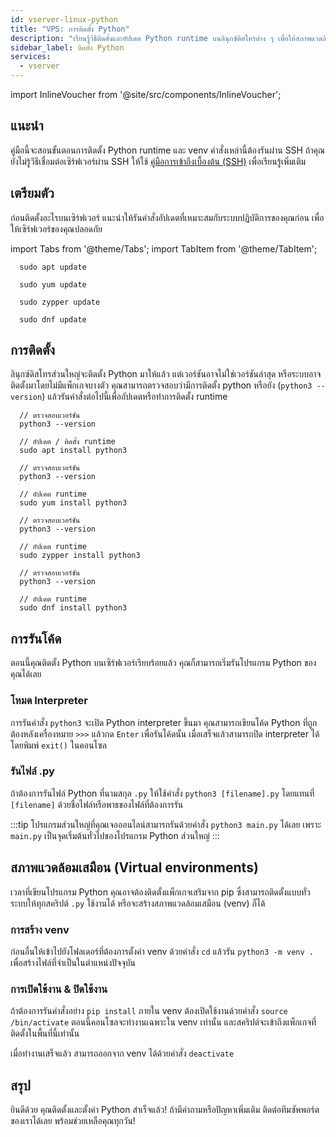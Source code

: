 ```yaml
---
id: vserver-linux-python
title: "VPS: การติดตั้ง Python"
description: "เรียนรู้วิธีติดตั้งและอัปเดต Python runtime บนลินุกซ์ดิสโทรต่าง ๆ เพื่อให้สภาพแวดล้อมของคุณปลอดภัยและทันสมัย → เรียนรู้เพิ่มเติมตอนนี้"
sidebar_label: ติดตั้ง Python
services:
  - vserver
---
```


import InlineVoucher from '@site/src/components/InlineVoucher';

## แนะนำ

คู่มือนี้จะสอนขั้นตอนการติดตั้ง Python runtime และ venv คำสั่งเหล่านี้ต้องรันผ่าน SSH ถ้าคุณยังไม่รู้วิธีเชื่อมต่อเซิร์ฟเวอร์ผ่าน SSH ให้ใช้ [คู่มือการเข้าถึงเบื้องต้น (SSH)](vserver-linux-ssh.md) เพื่อเรียนรู้เพิ่มเติม

<InlineVoucher />

## เตรียมตัว

ก่อนติดตั้งอะไรบนเซิร์ฟเวอร์ แนะนำให้รันคำสั่งอัปเดตที่เหมาะสมกับระบบปฏิบัติการของคุณก่อน เพื่อให้เซิร์ฟเวอร์ของคุณปลอดภัย

import Tabs from '@theme/Tabs';
import TabItem from '@theme/TabItem';

<Tabs>
<TabItem value="ubuntu-debian" label="Ubuntu & Debian" default>

```
  sudo apt update
```

</TabItem>
<TabItem value="centos" label="CentOS">

```
  sudo yum update
```

</TabItem>
<TabItem value="opensuse" label="OpenSUSE">

```
  sudo zypper update
```

</TabItem>
<TabItem value="fedora" label="Fedora">

```
  sudo dnf update
```

</TabItem>
</Tabs>

## การติดตั้ง

ลินุกซ์ดิสโทรส่วนใหญ่จะติดตั้ง Python มาให้แล้ว แต่เวอร์ชันอาจไม่ใช่เวอร์ชันล่าสุด หรือระบบอาจติดตั้งมาโดยไม่มีแพ็กเกจบางตัว คุณสามารถตรวจสอบว่ามีการติดตั้ง python หรือยัง (`python3 --version`) แล้วรันคำสั่งต่อไปนี้เพื่ออัปเดตหรือทำการติดตั้ง runtime

<Tabs>
<TabItem value="ubuntu-debian" label="Ubuntu & Debian" default>

```
  // ตรวจสอบเวอร์ชัน
  python3 --version

  // อัปเดต / ติดตั้ง runtime
  sudo apt install python3
```

</TabItem>
<TabItem value="centos" label="CentOS">

```
  // ตรวจสอบเวอร์ชัน
  python3 --version

  // อัปเดต runtime
  sudo yum install python3
```

</TabItem>
<TabItem value="opensuse" label="OpenSUSE">

```
  // ตรวจสอบเวอร์ชัน
  python3 --version

  // อัปเดต runtime
  sudo zypper install python3
```

</TabItem>
<TabItem value="fedora" label="Fedora">

```
  // ตรวจสอบเวอร์ชัน
  python3 --version

  // อัปเดต runtime
  sudo dnf install python3
```

</TabItem>
</Tabs>

## การรันโค้ด

ตอนนี้คุณติดตั้ง Python บนเซิร์ฟเวอร์เรียบร้อยแล้ว คุณก็สามารถเริ่มรันโปรแกรม Python ของคุณได้เลย

### โหมด Interpreter

การรันคำสั่ง `python3` จะเปิด Python interpreter ขึ้นมา คุณสามารถเขียนโค้ด Python ที่ถูกต้องหลังเครื่องหมาย `>>>` แล้วกด `Enter` เพื่อรันโค้ดนั้น เมื่อเสร็จแล้วสามารถปิด interpreter ได้โดยพิมพ์ `exit()` ในคอนโซล

### รันไฟล์ .py

ถ้าต้องการรันไฟล์ Python ที่นามสกุล `.py` ให้ใช้คำสั่ง `python3 [filename].py` โดยแทนที่ `[filename]` ด้วยชื่อไฟล์หรือพาธของไฟล์ที่ต้องการรัน

:::tip
โปรแกรมส่วนใหญ่ที่คุณเจอออนไลน์สามารถรันด้วยคำสั่ง `python3 main.py` ได้เลย เพราะ `main.py` เป็นจุดเริ่มต้นทั่วไปของโปรแกรม Python ส่วนใหญ่
:::

## สภาพแวดล้อมเสมือน (Virtual environments)

เวลาที่เขียนโปรแกรม Python คุณอาจต้องติดตั้งแพ็กเกจเสริมจาก pip ซึ่งสามารถติดตั้งแบบทั่วระบบให้ทุกสคริปต์ `.py` ใช้งานได้ หรือจะสร้างสภาพแวดล้อมเสมือน (venv) ก็ได้

### การสร้าง venv

ก่อนอื่นให้เข้าไปยังโฟลเดอร์ที่ต้องการตั้งค่า venv ด้วยคำสั่ง `cd` แล้วรัน `python3 -m venv .` เพื่อสร้างไฟล์ที่จำเป็นในตำแหน่งปัจจุบัน

### การเปิดใช้งาน & ปิดใช้งาน

ถ้าต้องการรันคำสั่งอย่าง `pip install` ภายใน venv ต้องเปิดใช้งานด้วยคำสั่ง `source /bin/activate` ตอนนี้คอนโซลจะทำงานเฉพาะใน venv เท่านั้น และสคริปต์จะเข้าถึงแพ็กเกจที่ติดตั้งในพื้นที่นี้เท่านั้น

เมื่อทำงานเสร็จแล้ว สามารถออกจาก venv ได้ด้วยคำสั่ง `deactivate`

## สรุป

ยินดีด้วย คุณติดตั้งและตั้งค่า Python สำเร็จแล้ว! ถ้ามีคำถามหรือปัญหาเพิ่มเติม ติดต่อทีมซัพพอร์ตของเราได้เลย พร้อมช่วยเหลือคุณทุกวัน!

<InlineVoucher />